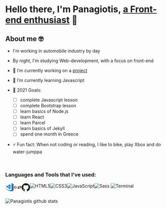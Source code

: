 # Hello there, I'm Panagiotis, [a Front-end enthusiast] 👋

## About me 🤓

- I'm working in automobile industry by day
- By night, I'm studying Web-development, with a focus on front-end
- 🔭 I’m currently working on a [project]
- 🌱 I’m currently learning Javascript
- 🥅 2021 Goals:
     - [ ] complete Javascript lesson 
     - [ ] complete Bootstrap lesson 
     - [ ] learn basics of Node.js
     - [ ] learn React 
     - [ ] learn Parcel
     - [ ] learn basics of Jekyll 
     - [ ] spend one month in Greece

- ⚡ Fun fact: When not coding or reading, I like to bike, play Xbox and do water-jumppa

  <br />

### Languages and Tools that I've used:

<img align='left' alt="Visual Studio Code" width="26px" src="https://raw.githubusercontent.com/github/explore/80688e429a7d4ef2fca1e82350fe8e3517d3494d/topics/visual-studio-code/visual-studio-code.png" />
<img align='left' alt="Git" width="26px" src="https://raw.githubusercontent.com/github/explore/80688e429a7d4ef2fca1e82350fe8e3517d3494d/topics/git/git.png" />
<img align='left' alt="GitHub" width="26px" src="https://raw.githubusercontent.com/github/explore/78df643247d429f6cc873026c0622819ad797942/topics/github/github.png" />
<img align='left' alt="HTML5"  src="https://img.shields.io/badge/HTML-5-orange"/>
<img align='left' alt="CSS3"  src="https://img.shields.io/badge/CSS-3-blue" />
<img alt="Sass"  src="https://img.shields.io/badge/Sass-Scss-pink" />
<img align="left" alt="JavaScript" src="https://img.shields.io/badge/Javascript-ES9-yellow" />
<img alt="Terminal" src="https://img.shields.io/badge/Terminal-Bash-black" />

<br />
<br />

![Panagiotis github stats](https://github-readme-stats.vercel.app/api?username=PanuGr&show_icons=true&hide_border=true&hide=stars,contribs,issues,prs&count_private=true)

<br />

<!--
[Top Langs](https://github-readme-stats.vercel.app/api/top-langs/?username=PanuGr&layout=compact)-->

[a Front-end enthusiast]: http://panagiotis.netlify.app/
[project]: https://panagiotis.netlify.app/sites/feeltherhythm
